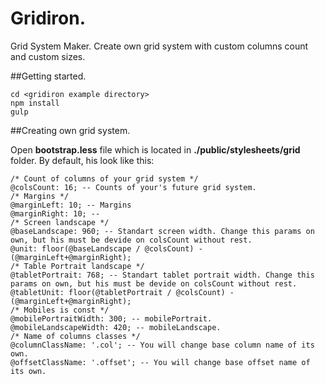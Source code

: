 Gridiron.
========

Grid System Maker. Create own grid system with custom columns count and custom sizes. 

##Getting started.

```
cd <gridiron example directory>
npm install
gulp

```

##Creating own grid system.

Open **bootstrap.less** file which is located in **./public/stylesheets/grid** folder. By default, his look like this:


```
/* Count of columns of your grid system */
@colsCount: 16; -- Counts of your's future grid system.
/* Margins */
@marginLeft: 10; -- Margins
@marginRight: 10; -- 
/* Screen landscape */
@baseLandscape: 960; -- Standart screen width. Change this params on own, but his must be devide on colsCount without rest.
@unit: floor(@baseLandscape / @colsCount) - (@marginLeft+@marginRight);
/* Table Portrait landscape */
@tabletPortrait: 768; -- Standart tablet portrait width. Change this params on own, but his must be devide on colsCount without rest.
@tabletUnit: floor(@tabletPortrait / @colsCount) - (@marginLeft+@marginRight);
/* Mobiles is const */
@mobilePortraitWidth: 300; -- mobilePortrait.
@mobileLandscapeWidth: 420; -- mobileLandscape.
/* Name of columns classes */
@columnClassName: '.col'; -- You will change base column name of its own.
@offsetClassName: '.offset'; -- You will change base offset name of its own.
```

